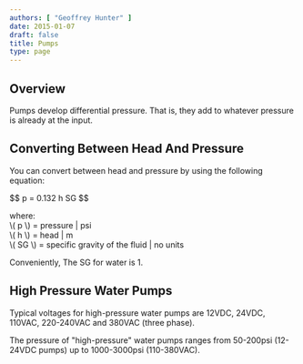 ```yaml
---
authors: [ "Geoffrey Hunter" ]
date: 2015-01-07
draft: false
title: Pumps
type: page
---
```


## Overview

Pumps develop differential pressure. That is, they add to whatever pressure is already at the input.

## Converting Between Head And Pressure

You can convert between head and pressure by using the following equation:

<div>$$ p = 0.132 h SG $$</div>

<p class="centered">
    where:<br>
    \( p \) = pressure | psi<br>
    \( h \) = head | m<br>
    \( SG \) = specific gravity of the fluid | no units<br>
</p>

Conveniently, The SG for water is 1.

## High Pressure Water Pumps

Typical voltages for high-pressure water pumps are 12VDC, 24VDC, 110VAC, 220-240VAC and 380VAC (three phase).

The pressure of "high-pressure" water pumps ranges from 50-200psi (12-24VDC pumps) up to 1000-3000psi (110-380VAC).
